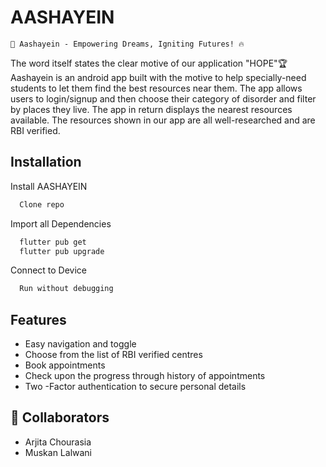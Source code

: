 
# AASHAYEIN

    🌟 Aashayein - Empowering Dreams, Igniting Futures! 🔥

The word itself states the clear motive of our application "HOPE"🏆
Aashayein is an android app built with the motive to help specially-need students to let them find the best resources near them. The app allows users to login/signup and then choose their category of disorder and filter by places they live. The app in return displays the nearest resources available. The resources shown in our app are all well-researched and are RBI verified.

## Installation

Install AASHAYEIN

```bash
  Clone repo
```
Import all Dependencies
```bash
  flutter pub get
  flutter pub upgrade
```
Connect to Device
```bash
  Run without debugging
```


    
## Features

- Easy navigation and toggle
- Choose from the list of RBI verified centres
- Book appointments
- Check upon the progress through history of appointments
- Two -Factor authentication to secure personal details


## 🚀 Collaborators
 - Arjita Chourasia
 - Muskan Lalwani

